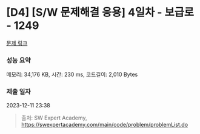 # [D4] [S/W 문제해결 응용] 4일차 - 보급로 - 1249 

[문제 링크](https://swexpertacademy.com/main/code/problem/problemDetail.do?contestProbId=AV15QRX6APsCFAYD) 

### 성능 요약

메모리: 34,176 KB, 시간: 230 ms, 코드길이: 2,010 Bytes

### 제출 일자

2023-12-11 23:38



> 출처: SW Expert Academy, https://swexpertacademy.com/main/code/problem/problemList.do